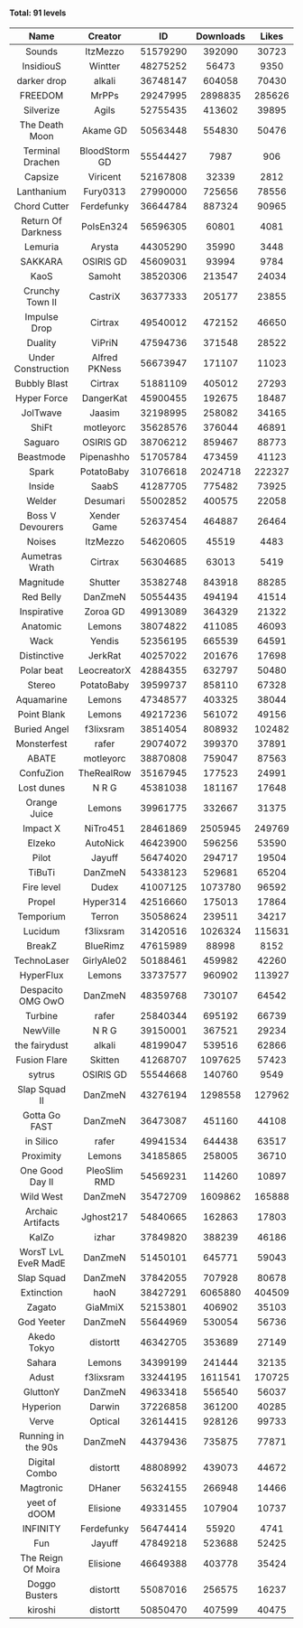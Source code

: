 #### Total: 91 levels

| Name | Creator | ID | Downloads | Likes |
|:---:|:---:|:---:|:---:|:---:|
| Sounds | ItzMezzo | 51579290 | 392090 | 30723
| InsidiouS | Wintter | 48275252 | 56473 | 9350
| darker drop | alkali | 36748147 | 604058 | 70430
| FREEDOM | MrPPs | 29247995 | 2898835 | 285626
| Silverize | Agils | 52755435 | 413602 | 39895
| The Death Moon | Akame GD | 50563448 | 554830 | 50476
| Terminal Drachen | BloodStorm GD | 55544427 | 7987 | 906
| Capsize  | Viricent | 52167808 | 32339 | 2812
| Lanthanium | Fury0313 | 27990000 | 725656 | 78556
| Chord Cutter | Ferdefunky | 36644784 | 887324 | 90965
| Return Of Darkness | PoIsEn324 | 56596305 | 60801 | 4081
| Lemuria | Arysta | 44305290 | 35990 | 3448
| SAKKARA | OSIRIS GD | 45609031 | 93994 | 9784
| KaoS | Samoht | 38520306 | 213547 | 24034
| Crunchy Town II | CastriX | 36377333 | 205177 | 23855
| Impulse Drop  | Cirtrax | 49540012 | 472152 | 46650
| Duality | ViPriN | 47594736 | 371548 | 28522
| Under Construction  | Alfred PKNess | 56673947 | 171107 | 11023
| Bubbly Blast | Cirtrax | 51881109 | 405012 | 27293
| Hyper Force | DangerKat | 45900455 | 192675 | 18487
| JolTwave | Jaasim | 32198995 | 258082 | 34165
| ShiFt | motleyorc | 35628576 | 376044 | 46891
| Saguaro | OSIRIS GD | 38706212 | 859467 | 88773
| Beastmode | Pipenashho | 51705784 | 473459 | 41123
| Spark | PotatoBaby | 31076618 | 2024718 | 222327
| Inside | SaabS | 41287705 | 775482 | 73925
| Welder | Desumari | 55002852 | 400575 | 22058
| Boss V Devourers | Xender Game | 52637454 | 464887 | 26464
| Noises | ItzMezzo | 54620605 | 45519 | 4483
| Aumetras Wrath | Cirtrax | 56304685 | 63013 | 5419
| Magnitude | Shutter | 35382748 | 843918 | 88285
| Red Belly | DanZmeN | 50554435 | 494194 | 41514
| Inspirative | Zoroa GD | 49913089 | 364329 | 21322
| Anatomic | Lemons | 38074822 | 411085 | 46093
| Wack | Yendis | 52356195 | 665539 | 64591
| Distinctive | JerkRat | 40257022 | 201676 | 17698
| Polar beat | LeocreatorX | 42884355 | 632797 | 50480
| Stereo | PotatoBaby | 39599737 | 858110 | 67328
| Aquamarine | Lemons | 47348577 | 403325 | 38044
| Point Blank | Lemons | 49217236 | 561072 | 49156
| Buried Angel | f3lixsram | 38514054 | 808932 | 102482
| Monsterfest | rafer | 29074072 | 399370 | 37891
| ABATE | motleyorc | 38870808 | 759047 | 87563
| ConfuZion | TheRealRow | 35167945 | 177523 | 24991
| Lost dunes | N R G | 45381038 | 181167 | 17648
| Orange Juice | Lemons | 39961775 | 332667 | 31375
| Impact X | NiTro451 | 28461869 | 2505945 | 249769
| Elzeko | AutoNick | 46423900 | 596256 | 53590
| Pilot | Jayuff | 56474020 | 294717 | 19504
| TiBuTi | DanZmeN | 54338123 | 529681 | 65204
| Fire level | Dudex | 41007125 | 1073780 | 96592
| Propel | Hyper314 | 42516660 | 175013 | 17864
| Temporium | Terron | 35058624 | 239511 | 34217
| Lucidum | f3lixsram | 31420516 | 1026324 | 115631
| BreakZ | BlueRimz | 47615989 | 88998 | 8152
| TechnoLaser | GirlyAle02 | 50188461 | 459982 | 42260
| HyperFlux | Lemons | 33737577 | 960902 | 113927
| Despacito OMG OwO | DanZmeN | 48359768 | 730107 | 64542
| Turbine | rafer | 25840344 | 695192 | 66739
| NewVille | N R G | 39150001 | 367521 | 29234
| the fairydust | alkali | 48199047 | 539516 | 62866
| Fusion Flare | Skitten | 41268707 | 1097625 | 57423
| sytrus  | OSIRIS GD | 55544668 | 140760 | 9549
| Slap Squad II | DanZmeN | 43276194 | 1298558 | 127962
| Gotta Go FAST | DanZmeN | 36473087 | 451160 | 44108
| in Silico | rafer | 49941534 | 644438 | 63517
| Proximity | Lemons | 34185865 | 258005 | 36710
| One Good Day II | PleoSlim RMD | 54569231 | 114260 | 10897
| Wild West | DanZmeN | 35472709 | 1609862 | 165888
| Archaic Artifacts | Jghost217 | 54840665 | 162863 | 17803
| KaIZo | izhar | 37849820 | 388239 | 46186
| WorsT LvL EveR MadE | DanZmeN | 51450101 | 645771 | 59043
| Slap Squad | DanZmeN | 37842055 | 707928 | 80678
| Extinction | haoN | 38427291 | 6065880 | 404509
| Zagato | GiaMmiX | 52153801 | 406902 | 35103
| God Yeeter | DanZmeN | 55644969 | 530054 | 56736
| Akedo Tokyo | distortt | 46342705 | 353689 | 27149
| Sahara | Lemons | 34399199 | 241444 | 32135
| Adust | f3lixsram | 33244195 | 1611541 | 170725
| GluttonY | DanZmeN | 49633418 | 556540 | 56037
| Hyperion | Darwin | 37226858 | 361200 | 40285
| Verve | Optical | 32614415 | 928126 | 99733
| Running in the 90s | DanZmeN | 44379436 | 735875 | 77871
| Digital Combo | distortt | 48808992 | 439073 | 44672
| Magtronic | DHaner | 56324155 | 266948 | 14466
| yeet of dOOM | Elisione | 49331455 | 107904 | 10737
| INFINITY | Ferdefunky | 56474414 | 55920 | 4741
| Fun | Jayuff | 47849218 | 523688 | 52425
| The Reign Of Moira | Elisione | 46649388 | 403778 | 35424
| Doggo Busters | distortt | 55087016 | 256575 | 16237
| kiroshi | distortt | 50850470 | 407599 | 40475

